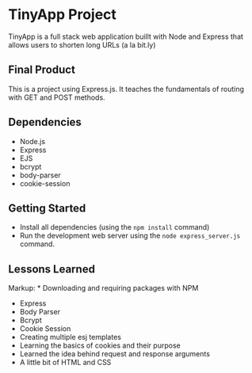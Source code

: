# TinyApp Project

TinyApp is a full stack web application buillt with Node and Express that allows users to shorten long URLs (a la bit.ly)

## Final Product
This is a project using Express.js. It teaches the fundamentals of routing with GET and POST methods.

## Dependencies
- Node.js
- Express
- EJS
- bcrypt
- body-parser
- cookie-session

## Getting Started
- Install all dependencies (using the `npm install` command)
- Run the development web server using the `node express_server.js` command.

## Lessons Learned

Markup: * Downloading and requiring packages with NPM
  * Express
  * Body Parser
  * Bcrypt
  * Cookie Session
* Creating multiple esj templates
* Learning the basics of cookies and their purpose
* Learned the idea behind request and response arguments
* A little bit of HTML and CSS